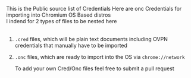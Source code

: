 This is the Public source list of Credentials Here are onc Credentials for importing into Chromium OS Based distros<br>
I indend for 2 types of files to be nested here<br>
<br>
1. `.cred` files, which will be plain text documents including OVPN credentials that manually have to be imported
2. `.onc` files, which are ready to import into the OS via `chrome://network`

   To add your own Cred/Onc files feel free to submit a pull request 
